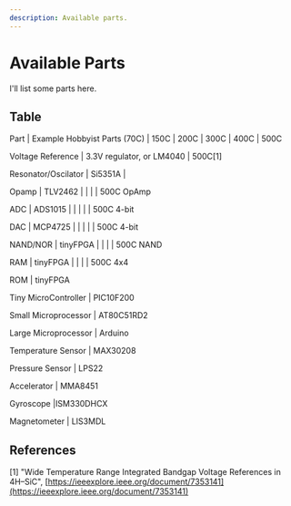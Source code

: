 ```yaml
---
description: Available parts.
---
```


# Available Parts

I'll list some parts here.

## Table

Part \| Example Hobbyist Parts \(70C\) \| 150C \| 200C \| 300C \| 400C \| 500C

Voltage Reference \| 3.3V regulator, or LM4040 \| 500C\[1\]

Resonator/Oscilator \| Si5351A \| 

Opamp \| TLV2462 \| \| \| \| 500C OpAmp

ADC \| ADS1015  \| \| \| \| \| 500C 4-bit

DAC \| MCP4725  \| \| \| \| \| 500C 4-bit

NAND/NOR \| tinyFPGA  \| \| \| \| 500C NAND

RAM \| tinyFPGA  \| \| \| \| 500C 4x4

ROM \| tinyFPGA

Tiny MicroController \| PIC10F200

Small Microprocessor \| AT80C51RD2

Large Microprocessor \| Arduino

Temperature Sensor \| MAX30208

Pressure Sensor \| LPS22

Accelerator \| MMA8451

Gyroscope \|ISM330DHCX

Magnetometer \| LIS3MDL

## References

\[1\] "Wide Temperature Range Integrated Bandgap Voltage References in 4H–SiC", [https://ieeexplore.ieee.org/document/7353141](https://ieeexplore.ieee.org/document/7353141)

